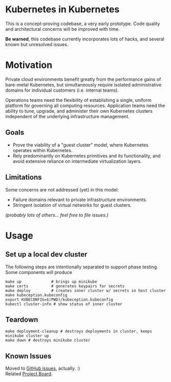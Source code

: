 # Kubernetes in Kubernetes

This is a concept-proving codebase, a very early prototype. 
Code quality and architectural concerns will be improved with time.

**Be warned**, this codebase currently incorporates lots of hacks, and several known but unresolved issues.

# Motivation

Private cloud environments benefit greatly from the performance gains of bare-metal 
Kubernetes, but simultaneously require isolated administrative domains for individual customers (i.e. internal teams).

Operations teams need the flexibility of establishing a single, uniform platform for governing all computing resources. Application teams need the ability
to tune, upgrade, and administer their own Kubernetes clusters independent of the 
underlying infrastructure management.

## Goals 

- Prove the viability of a "guest cluster" model, where Kubernetes operates within Kubernetes.
- Rely predominantly on Kubernetes primitives and its functionality, and avoid extensive reliance on intermediate virtualization layers.

## Limitations 

Some concerns are not addressed (yet) in this model:
- Failure domains relevant to private infrastructure environments.
- Stringent isolation of virtual networks for guest clusters.

*(probably lots of others... feel free to file issues.)*

# Usage

## Set up a local dev cluster

The following steps are intentionally separated to support phase testing.
Some components will produce 

```shell
make up             # brings up minikube
make certs          # generates keypairs for secrets
make deploy         # creates inner cluster w/ secrets in host cluster
make kubeception.kubeconfig
export KUBECONFIG=$(PWD)/kubeception.kubeconfig
kubectl cluster-info # show status of inner cluster
```

## Teardown

```shell
make deployment-cleanup # destroys deployments in cluster, keeps minikube cluster up
make down # destroys minikube cluster
```

## Known Issues

Moved to [GitHub issues][issues], actually. :)  
Related [Project Board][project].


[project]: https://github.com/samba/kubeception/projects/2
[issues]: https://github.com/samba/kubeception/issues